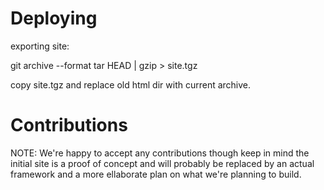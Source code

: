 # Deploying

exporting site:

git archive --format tar  HEAD  |  gzip  > site.tgz 

copy site.tgz and replace old html dir with current archive. 


# Contributions

NOTE:  We're happy to accept any contributions though keep in mind the 
initial site is a proof of concept and will probably be replaced by an 
 actual framework and a more ellaborate plan on what we're planning 
 to build. 
 
 


